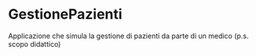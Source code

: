 # GestionePazienti
Applicazione che simula la gestione di pazienti da parte di un medico (p.s. scopo didattico)
